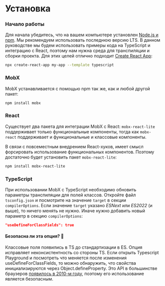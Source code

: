 # Установка

### Начало работы

Для начала убедитесь, что на вашем компьютере установлен [Node.js и npm](https://nodejs.org/ru/download/). Мы рекомендуем использовать последнюю версию LTS. В данном руководстве мы будем использовать примеры кода на TypeScript и интеграцию с React, поэтому нам нужна среда для транспиляции и сборки проекта. Для этих целей отлично подходит [Create React App](https://create-react-app.dev):

```sh
npx create-react-app my-app --template typescript
```

### MobX

MobX устанавливается с помощью npm так же, как и любой другой пакет:

```sh
npm install mobx
```

### React

Существует два пакета для интеграции MobX c React: `mobx-react-lite` поддерживает только функциональные компоненты, тогда как `mobx-react` поддерживает и функциональные и классовые компоненты.

В связи с повсеместным внедрением React-хуков, имеет смысл форсировать использование функциональных компонентов. Поэтому достаточно будет установить пакет `mobx-react-lite`:

```sh
npm install mobx-react-lite
```

### TypeScript

При использовании MobX с TypeScript необходимо обновить параметры транспиляции для полей классов. Откройте файл `tsconfig.json` и посмотрите на значение `target` в секции `compilerOptions`. Если значение `target` указано _ESNext_ или _ES2022_ (и выше), то ничего менять не нужно. Иначе нужно добавить новый параметр в секцию `compilerOptions`:

```json
"useDefineForClassFields": true
```

#### Безопасна ли эта опция? 🚀

Классовые поля появились в TS до стандартизации в ES. Опция исправляет неконсистентность со стороны TS. Если открыть Typescript Playground и посмотреть что меняется после изменения useDefineForClassFields, то можно обнаружить, что свойства инициализируются через Object.defineProperty. Это API в большинстве браузеров [появилось в 2010-м году](https://caniuse.com/?search=DefineProperty), поэтому его использование является безопасным.
